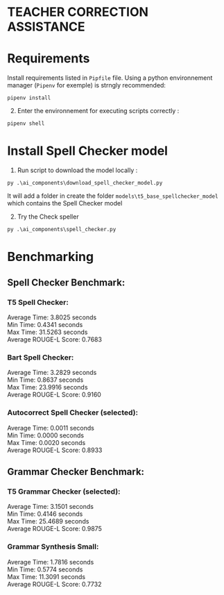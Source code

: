 # TEACHER CORRECTION ASSISTANCE


# Requirements

Install requirements listed in `Pipfile` file. Using a python environnement manager (`Pipenv` for exemple) is strngly recommended:

```shell
pipenv install
```

2) Enter the environnement for executing scripts correctly : 
```shell
pipenv shell
```


# Install Spell Checker model

1) Run script to download the model locally :
```shell
py .\ai_components\download_spell_checker_model.py
```

It will add a folder in create the folder `models\t5_base_spellchecker_model` which contains the Spell Checker model

2) Try the Check speller
```shell
py .\ai_components\spell_checker.py
```


# Benchmarking

## Spell Checker Benchmark:
### T5 Spell Checker:
  Average Time: 3.8025 seconds \
  Min Time: 0.4341 seconds \
  Max Time: 31.5263 seconds \
  Average ROUGE-L Score: 0.7683 

### Bart Spell Checker:
  Average Time: 3.2829 seconds \
  Min Time: 0.8637 seconds \
  Max Time: 23.9916 seconds \
  Average ROUGE-L Score: 0.9160 

### Autocorrect Spell Checker (selected):
  Average Time: 0.0011 seconds \
  Min Time: 0.0000 seconds \
  Max Time: 0.0020 seconds \
  Average ROUGE-L Score: 0.8933 

## Grammar Checker Benchmark:
### T5 Grammar Checker (selected):
  Average Time: 3.1501 seconds \
  Min Time: 0.4146 seconds \
  Max Time: 25.4689 seconds \
  Average ROUGE-L Score: 0.9875 

### Grammar Synthesis Small:
  Average Time: 1.7816 seconds \
  Min Time: 0.5774 seconds \
  Max Time: 11.3091 seconds \
  Average ROUGE-L Score: 0.7732 